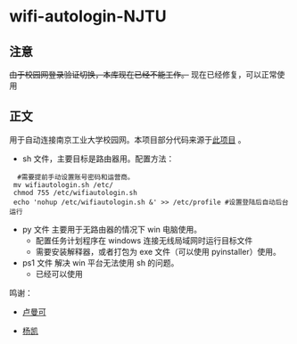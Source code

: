 # wifi-autologin-NJTU

## 注意

~~由于校园网登录验证切换，本库现在已经不能工作。~~
现在已经修复，可以正常使用

## 正文

用于自动连接南京工业大学校园网。本项目部分代码来源于[此项目](https://github.com/dingyang666/autologin) 。

- sh 文件，主要目标是路由器用。配置方法：

```shell
  #需要提前手动设置账号密码和运营商。
 mv wifiautologin.sh /etc/
 chmod 755 /etc/wifiautologin.sh
 echo 'nohup /etc/wifiautologin.sh &' >> /etc/profile #设置登陆后自动后台运行
```

- py 文件 主要用于无路由器的情况下 win 电脑使用。
  - 配置任务计划程序在 windows 连接无线局域网时运行目标文件
  - 需要安装解释器，或者打包为 exe 文件（可以使用 pyinstaller）使用。
- ps1 文件 解决 win 平台无法使用 sh 的问题。
  - 已经可以使用

鸣谢：

- [卢曼可](https://github.com/dingyang666)

- [杨凯](https://github.com/Secack)
